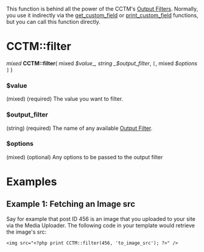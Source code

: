 This function is behind all the power of the CCTM's [Output Filters](OutputFilters.md).  Normally, you use it indirectly via the [get\_custom\_field](get_custom_field.md) or [print\_custom\_field](print_custom_field.md) functions, but you can call this function directly.

# CCTM::filter #

_mixed_ **CCTM::filter**( mixed _$value_, string _$output\_filter_, `[`, mixed _$options_ `]` )


### $value ###
(mixed) (required) The value you want to filter.

### $output\_filter ###
(string) (required) The name of any available [Output Filter](OutputFilters.md).

### $options ###
(mixed) (optional) Any options to be passed to the output filter


# Examples #


## Example 1: Fetching an Image src ##

Say for example that post ID 456 is an image that you uploaded to your site via the Media Uploader.  The following code in your template would retrieve the image's src:

```
<img src="<?php print CCTM::filter(456, 'to_image_src'); ?>" />
```